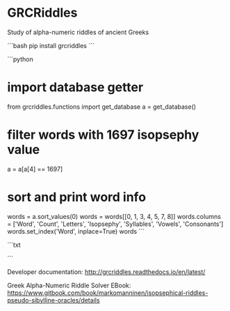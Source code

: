 # GRCRiddles

Study of alpha-numeric riddles of ancient Greeks

´´´bash
pip install grcriddles
´´´

´´´python
  # import database getter
  from grcriddles.functions import get_database
  a = get_database()
  # filter words with 1697 isopsephy value
  a = a[a[4] == 1697]
  # sort and print word info
  words = a.sort_values(0)
  words = words[[0, 1, 3, 4, 5, 7, 8]]
  words.columns = ['Word', 'Count', 'Letters', 'Isopsephy', 'Syllables', 'Vowels', 'Consonants']
  words.set_index('Word', inplace=True)
  words
´´´

´´´txt

´´´

Developer documentation: http://grcriddles.readthedocs.io/en/latest/

Greek Alpha-Numeric Riddle Solver EBook: https://www.gitbook.com/book/markomanninen/isopsephical-riddles-pseudo-sibylline-oracles/details
